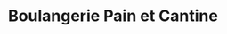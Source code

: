 ---
title: "Boulangerie Pain et Cantine"
url: /pertuis/boulangerie-pain-et-cantine/
shop: boulangerie
---